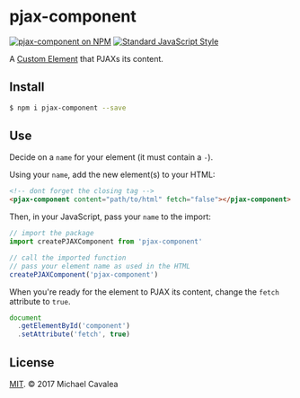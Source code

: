 # pjax-component

[![pjax-component on NPM](https://img.shields.io/npm/v/pjax-component.svg?style=flat-square)](https://www.npmjs.com/package/pjax-component) [![Standard JavaScript Style](https://img.shields.io/badge/code_style-standard-brightgreen.svg?style=flat-square)](http://standardjs.com/)

A [Custom Element](https://developers.google.com/web/fundamentals/getting-started/primers/customelements) that PJAXs its content.

## Install

```sh
$ npm i pjax-component --save
```

## Use

Decide on a `name` for your element (it must contain a `-`).

Using your `name`, add the new element(s) to your HTML:

```html
<!-- dont forget the closing tag -->
<pjax-component content="path/to/html" fetch="false"></pjax-component>
```

Then, in your JavaScript, pass your `name` to the import:

```javascript
// import the package
import createPJAXComponent from 'pjax-component'

// call the imported function
// pass your element name as used in the HTML
createPJAXComponent('pjax-component')
```

When you're ready for the element to PJAX its content, change the `fetch` attribute to `true`.

```javascript
document
  .getElementById('component')
  .setAttribute('fetch', true)
```

## License

[MIT](https://opensource.org/licenses/MIT). © 2017 Michael Cavalea
